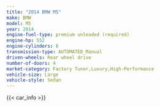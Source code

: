```yaml
---
title: "2014 BMW M5"
make: BMW
model: M5
year: 2014
engine-fuel-type: premium unleaded (required)
engine-hp: 552
engine-cylinders: 8
transmission-type: AUTOMATED_Manual
driven-wheels: Rear wheel drive
number-of-doors: 4
market-category: Factory Tuner,Luxury,High-Performance
vehicle-size: Large
vehicle-style: Sedan
---
```


{{< car_info >}}
